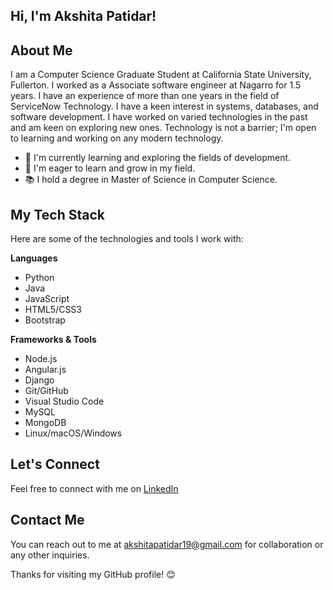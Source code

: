 ## Hi, I'm Akshita Patidar!

## **About Me**
I am a Computer Science Graduate Student at California State University, Fullerton. I worked as a Associate software engineer at Nagarro for 1.5 years. I have an experience of more than one years in the field of ServiceNow Technology. I have a keen interest in systems, databases, and software development. I have worked on varied technologies in the past and am keen on exploring new ones. Technology is not a barrier; I'm open to learning and working on any modern technology.

* 🌱 I'm currently learning and exploring the fields of development.
* 💼 I'm eager to learn and grow in my field.
* 📚 I hold a degree in Master of Science in Computer Science.

## **My Tech Stack**
Here are some of the technologies and tools I work with:

**Languages**
* Python
* Java
* JavaScript
* HTML5/CSS3
* Bootstrap

**Frameworks & Tools**
* Node.js
* Angular.js
* Django
* Git/GitHub
* Visual Studio Code
* MySQL
* MongoDB
* Linux/macOS/Windows

## **Let's Connect**
Feel free to connect with me on [LinkedIn](https://www.linkedin.com/in/akshita-patidar/) 

## **Contact Me**
You can reach out to me at akshitapatidar19@gmail.com for collaboration or any other inquiries.

Thanks for visiting my GitHub profile! 😊

